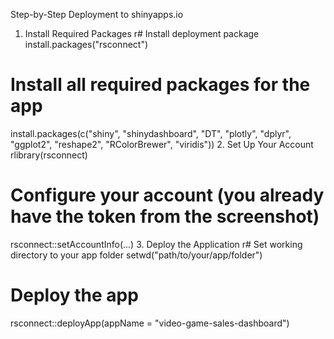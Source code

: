 Step-by-Step Deployment to shinyapps.io
1. Install Required Packages
r# Install deployment package
install.packages("rsconnect")

# Install all required packages for the app
install.packages(c("shiny", "shinydashboard", "DT", "plotly", 
                   "dplyr", "ggplot2", "reshape2", "RColorBrewer", "viridis"))
2. Set Up Your Account
rlibrary(rsconnect)

# Configure your account (you already have the token from the screenshot)
rsconnect::setAccountInfo(...)
3. Deploy the Application
r# Set working directory to your app folder
setwd("path/to/your/app/folder")

# Deploy the app
rsconnect::deployApp(appName = "video-game-sales-dashboard")
